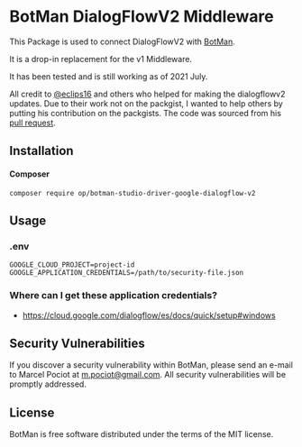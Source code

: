 # BotMan DialogFlowV2 Middleware

This Package is used to connect DialogFlowV2 with [BotMan](https://github.com/botman/botman).

It is a drop-in replacement for the v1 Middleware.

It has been tested and is still working as of 2021 July.

All credit to [@eclips16](https://github.com/eclips16) and others who helped for making the dialogflowv2 updates. Due to their work not on the packgist, I wanted to help others by putting his contribution on the packgists. The code was sourced from his [pull request](https://github.com/botman/botman/pull/1010).

## Installation

#### Composer

```
composer require op/botman-studio-driver-google-dialogflow-v2
```

## Usage

### .env

```dotenv
GOOGLE_CLOUD_PROJECT=project-id
GOOGLE_APPLICATION_CREDENTIALS=/path/to/security-file.json
```

### Where can I get these application credentials?

- https://cloud.google.com/dialogflow/es/docs/quick/setup#windows

## Security Vulnerabilities

If you discover a security vulnerability within BotMan, please send an e-mail to Marcel Pociot at m.pociot@gmail.com. All security vulnerabilities will be promptly addressed.

## License

BotMan is free software distributed under the terms of the MIT license.
